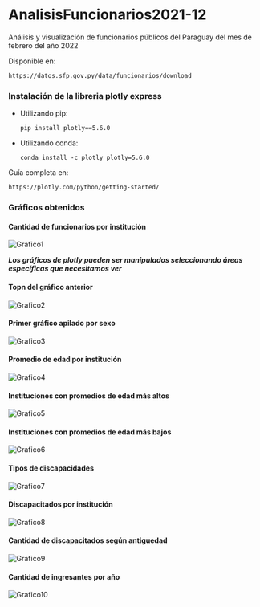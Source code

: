 # AnalisisFuncionarios2021-12
Análisis y visualización de funcionarios públicos del Paraguay del mes de febrero del año 2022

Disponible en:

```https://datos.sfp.gov.py/data/funcionarios/download```

### Instalación de la libreria plotly express

- Utilizando pip:

    ```
    pip install plotly==5.6.0
    ```


- Utilizando conda:

    ```
    conda install -c plotly plotly=5.6.0
    ```

Guía completa en:

```https://plotly.com/python/getting-started/```


### Gráficos obtenidos

#### Cantidad de funcionarios por institución

![Grafico1](https://prnt.sc/ghpIrkd1GriK)

***Los gráficos de plotly pueden ser manipulados seleccionando áreas específicas que necesitamos ver***

#### Topn del gráfico anterior

![Grafico2](https://prnt.sc/XnvnJFhngRcS)

#### Primer gráfico apilado por sexo

![Grafico3](https://prnt.sc/4GOhxMmKhDnl)

#### Promedio de edad por institución

![Grafico4](https://prnt.sc/EBrWDAhj_cyu)

#### Instituciones con promedios de edad más altos

![Grafico5](https://prnt.sc/iMugXGZpsmyO)

#### Instituciones con promedios de edad más bajos

![Grafico6](https://prnt.sc/XEWUwyDIqlt-)

#### Tipos de discapacidades

![Grafico7](https://prnt.sc/jO0YD6VsuQru)

#### Discapacitados por institución

![Grafico8](https://prnt.sc/eWbF0s8Dy3Rz)

#### Cantidad de discapacitados según antiguedad

![Grafico9](https://prnt.sc/hue5wy8SpADp)

#### Cantidad de ingresantes por año

![Grafico10](https://prnt.sc/CJDPWYqgNvJx)